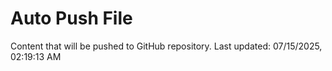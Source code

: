 # Auto Push File

Content that will be pushed to GitHub repository.
Last updated: 07/15/2025, 02:19:13 AM